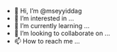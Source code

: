 - 👋 Hi, I’m @mseyyiddag
- 👀 I’m interested in ...
- 🌱 I’m currently learning ...
- 💞️ I’m looking to collaborate on ...
- 📫 How to reach me ...

<!---
mseyyiddag/mseyyiddag is a ✨ special ✨ repository because its `README.md` (this file) appears on your GitHub profile.
You can click the Preview link to take a look at your changes.
--->
